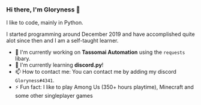 ### Hi there, I'm Gloryness 👋

I like to code, mainly in Python.

I started programming around December 2019 and have accomplished quite alot since then and I am a self-taught learner.

- 🔭 I'm currently working on **Tassomai Automation** using the `requests` libary.
- 🌱 I'm currently learning **discord.py**!
- 📫 How to contact me: You can contact me by adding my discord `Gloryness#4341`.
- ⚡ Fun fact: I like to play Among Us (350+ hours playtime), Minecraft and some other singleplayer games
